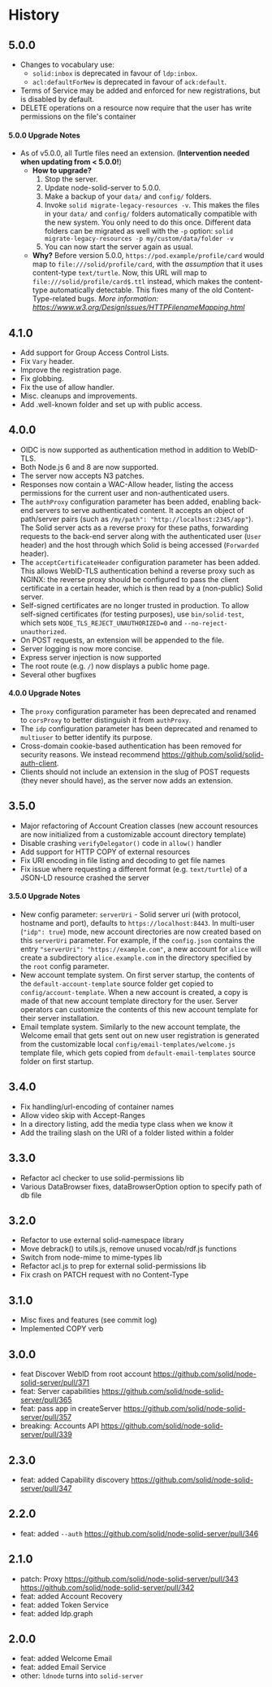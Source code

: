 # History

## 5.0.0

- Changes to vocabulary use:
    - `solid:inbox` is deprecated in favour of `ldp:inbox`.
    - `acl:defaultForNew` is deprecated in favour of `ack:default`.
- Terms of Service may be added and enforced for new registrations,
  but is disabled by default.    	
- DELETE operations on a resource now require that the user has write permissions on
  the file's container


#### 5.0.0 Upgrade Notes

- As of v5.0.0, all Turtle files need an extension. (**Intervention needed when updating from < 5.0.0!**)
    - **How to upgrade?**
        1. Stop the server.
        2. Update node-solid-server to 5.0.0.
        3. Make a backup of your `data/` and `config/` folders.
        4. Invoke `solid migrate-legacy-resources -v`.
           This makes the files in your `data/` and `config/` folders
           automatically compatible with the new system.
           You only need to do this once.
           Different data folders can be migrated as well with the `-p` option:
           `solid migrate-legacy-resources -p my/custom/data/folder -v`
        5. You can now start the server again as usual.
    - **Why?**
    Before version 5.0.0, `https://pod.example/profile/card`
    would map to `file:///solid/profile/card`, with the _assumption_
    that it uses content-type `text/turtle`.
    Now, this URL will map to `file:///solid/profile/card$.ttl` instead,
    which makes the content-type automatically detectable.
    This fixes many of the old Content-Type-related bugs.
    _More information: https://www.w3.org/DesignIssues/HTTPFilenameMapping.html_

## 4.1.0

- Add support for Group Access Control Lists.
- Fix `Vary` header.
- Improve the registration page.
- Fix globbing.
- Fix the use of allow handler.
- Misc. cleanups and improvements.
- Add .well-known folder and set up with public access.

## 4.0.0
- OIDC is now supported as authentication method in addition to WebID-TLS.
- Both Node.js 6 and 8 are now supported.
- The server now accepts N3 patches.
- Responses now contain a WAC-Allow header, listing the access permissions
  for the current user and non-authenticated users.
- The `authProxy` configuration parameter has been added,
  enabling back-end servers to serve authenticated content.
  It accepts an object of path/server pairs
  (such as `/my/path": "http://localhost:2345/app"`).
  The Solid server acts as a reverse proxy for these paths, forwarding requests
  to the back-end server along with the authenticated user (`User` header)
  and the host through which Solid is being accessed (`Forwarded` header).
- The `acceptCertificateHeader` configuration parameter has been added.
  This allows WebID-TLS authentication behind a reverse proxy such as NGINX:
  the reverse proxy should be configured to pass the client certificate
  in a certain header, which is then read by a (non-public) Solid server.
- Self-signed certificates are no longer trusted in production.
  To allow self-signed certificates (for testing purposes), use `bin/solid-test`,
  which sets `NODE_TLS_REJECT_UNAUTHORIZED=0` and `--no-reject-unauthorized`.
- On POST requests, an extension will be appended to the file.
- Server logging is now more concise.
- Express server injection is now supported
- The root route (e.g. `/`) now displays a public home page.
- Several other bugfixes

#### 4.0.0 Upgrade Notes
- The `proxy` configuration parameter has been deprecated and
  renamed to `corsProxy` to better distinguish it from `authProxy`.
- The `idp` configuration parameter has been deprecated and
  renamed to `multiuser` to better identify its purpose.
- Cross-domain cookie-based authentication has been removed for security reasons.
  We instead recommend https://github.com/solid/solid-auth-client.
- Clients should not include an extension in the slug of POST requests
  (they never should have), as the server now adds an extension.

## 3.5.0

- Major refactoring of Account Creation classes (new account resources are now
  initialized from a customizable account directory template)
- Disable crashing `verifyDelegator()` code in `allow()` handler
- Add support for HTTP COPY of external resources
- Fix URI encoding in file listing and decoding to get file names
- Fix issue where requesting a different format (e.g. `text/turtle`) of a
  JSON-LD resource crashed the server

#### 3.5.0 Upgrade Notes

- New config parameter: `serverUri` - Solid server uri (with protocol,
  hostname and port), defaults to `https://localhost:8443`. In multi-user
  (`"idp": true`) mode, new account directories are now created based on this
  `serverUri` parameter. For example, if the `config.json` contains the entry
  `"serverUri": "https://example.com"`, a new account for `alice` will create
  a subdirectory `alice.example.com` in the directory specified by the `root`
  config parameter.
- New account template system. On first server startup, the contents of the
  `default-account-template` source folder get copied to `config/account-template`.
  When a new account is created, a copy is made of that new account template
  directory for the user. Server operators can customize the contents of this
  new account template for their server installation.
- Email template system. Similarly to the new account template, the Welcome
  email that gets sent out on new user registration is generated from the
  customizable local `config/email-templates/welcome.js` template file, which
  gets copied from `default-email-templates` source folder on first startup.

## 3.4.0

- Fix handling/url-encoding of container names
- Allow video skip with Accept-Ranges
- In a directory listing, add the media type class when we know it
- Add the trailing slash on the URI of a folder listed within a folder

## 3.3.0

- Refactor acl checker to use solid-permissions lib
- Various DataBrowser fixes, dataBrowserOption option to specify path of db file

## 3.2.0

- Refactor to use external solid-namespace library
- Move debrack() to utils.js, remove unused vocab/rdf.js functions
- Switch from node-mime to mime-types lib
- Refactor acl.js to prep for external solid-permissions lib
- Fix crash on PATCH request with no Content-Type

## 3.1.0

- Misc fixes and features (see commit log)
- Implemented COPY verb

## 3.0.0
- feat Discover WebID from root account https://github.com/solid/node-solid-server/pull/371
- feat: Server capabilities https://github.com/solid/node-solid-server/pull/365
- feat: pass app in createServer https://github.com/solid/node-solid-server/pull/357
- breaking: Accounts API https://github.com/solid/node-solid-server/pull/339

## 2.3.0
- feat: added Capability discovery https://github.com/solid/node-solid-server/pull/347

## 2.2.0
- feat: added `--auth` https://github.com/solid/node-solid-server/pull/346

## 2.1.0
- patch: Proxy https://github.com/solid/node-solid-server/pull/343 https://github.com/solid/node-solid-server/pull/342
- feat: added Account Recovery
- feat: added Token Service
- feat: added ldp.graph

## 2.0.0

- feat: added Welcome Email
- feat: added Email Service
- other: `ldnode` turns into `solid-server`
